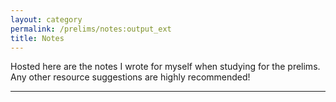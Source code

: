 ```yaml
---
layout: category
permalink: /prelims/notes:output_ext
title: Notes
---
```


Hosted here are the notes I wrote for myself when studying for the prelims. Any other resource suggestions are highly recommended!

-----
